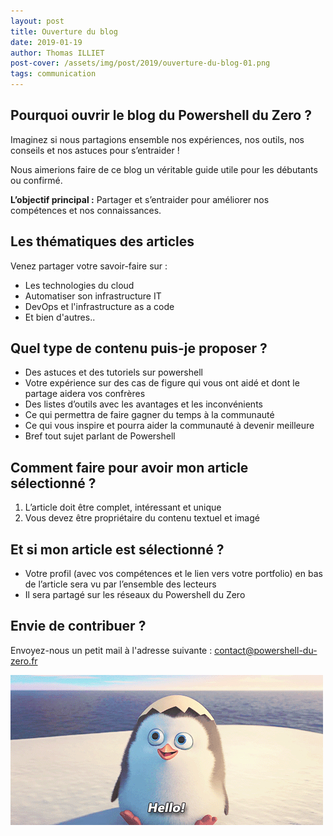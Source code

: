 ```yaml
---
layout: post
title: Ouverture du blog
date: 2019-01-19
author: Thomas ILLIET
post-cover: /assets/img/post/2019/ouverture-du-blog-01.png
tags: communication
---
```


## Pourquoi ouvrir le blog du Powershell du Zero ?

Imaginez si nous partagions ensemble nos expériences, nos outils, nos conseils et nos astuces pour s’entraider !

Nous aimerions faire de ce blog un véritable guide utile pour les débutants ou confirmé.

**L’objectif principal :** Partager et s’entraider pour améliorer nos compétences et nos connaissances.

## Les thématiques des articles

Venez partager votre savoir-faire sur :

* Les technologies du cloud
* Automatiser son infrastructure IT
* DevOps et l'infrastructure as a code
* Et bien d'autres..

## Quel type de contenu puis-je proposer ?

* Des astuces et des tutoriels sur powershell
* Votre expérience sur des cas de figure qui vous ont aidé et dont le partage aidera vos confrères
* Des listes d’outils avec les avantages et les inconvénients
* Ce qui permettra de faire gagner du temps à la communauté
* Ce qui vous inspire et pourra aider la communauté à devenir meilleure
* Bref tout sujet parlant de Powershell

## Comment faire pour avoir mon article sélectionné ?

1. L’article doit être complet, intéressant et unique
2. Vous devez être propriétaire du contenu textuel et imagé

## Et si mon article est sélectionné ?

* Votre profil (avec vos compétences et le lien vers votre portfolio) en bas de l’article sera vu par l’ensemble des lecteurs
* Il sera partagé sur les réseaux du Powershell du Zero

## Envie de contribuer ?

Envoyez-nous un petit mail à l'adresse suivante : [contact@powershell-du-zero.fr](mailto:contact@powershell-du-zero.fr)

![ouverture-du-blog-02](/assets/img/post/2019/ouverture-du-blog-02.gif)
